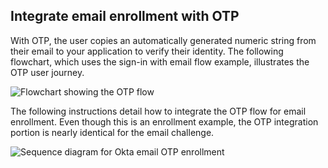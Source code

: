 ## Integrate email enrollment with OTP

 With OTP, the user copies an automatically generated numeric string from their email to your application to verify their identity. The following flowchart, which uses the sign-in with email flow example, illustrates the OTP user journey.

<div class="common-image-format">

![Flowchart showing the OTP flow](/img/authenticators/authenticators-email-overview-otp-flowchart.png)

</div>

The following instructions detail how to integrate the OTP flow for email enrollment. Even though this is an enrollment example, the OTP integration portion is nearly identical for the email challenge.

<div class="common-image-format">

![Sequence diagram for Okta email OTP enrollment](/img/authenticators/authenticators-email-summary-otp-enrollment.png)

</div>
